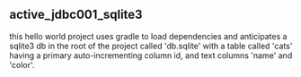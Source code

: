 ## active_jdbc001_sqlite3

this hello world project uses gradle to load dependencies and anticipates a sqlite3 db in the root of the project called 'db.sqlite' with a table called 'cats' having a primary auto-incrementing column id, and text columns 'name' and 'color'.
